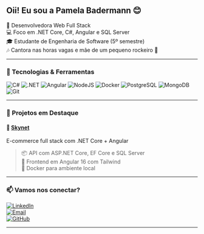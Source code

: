 ## Oii! Eu sou a Pamela Badermann 😊

🎯 Desenvolvedora Web Full Stack  
💻 Foco em .NET Core, C#, Angular e SQL Server  
🎓 Estudante de Engenharia de Software (5º semestre)  
🎶 Cantora nas horas vagas e mãe de um pequeno rockeiro 🤘

---

### 🚀 Tecnologias & Ferramentas

![C#](https://img.shields.io/badge/C%23-239120?style=flat-square&logo=c-sharp&logoColor=white)
![.NET](https://img.shields.io/badge/.NET-512BD4?style=flat-square&logo=dotnet&logoColor=white)
![Angular](https://img.shields.io/badge/Angular-DD0031?style=flat-square&logo=angular&logoColor=white)
![NodeJS](https://img.shields.io/badge/Node.js-43853D?style=flat-square&logo=node.js&logoColor=white)
![Docker](https://img.shields.io/badge/Docker-2496ED?style=flat-square&logo=docker&logoColor=white)
![PostgreSQL](https://img.shields.io/badge/PostgreSQL-316192?style=flat-square&logo=postgresql&logoColor=white)
![MongoDB](https://img.shields.io/badge/MongoDB-4EA94B?style=flat-square&logo=mongodb&logoColor=white)
![Git](https://img.shields.io/badge/Git-F05032?style=flat-square&logo=git&logoColor=white)

---

### 🌟 Projetos em Destaque

#### 🛒 [Skynet](https://github.com/PamelaMBadermann/skynet)
E-commerce full stack com .NET Core + Angular  
> 📦 API com ASP.NET Core, EF Core e SQL Server  
> 🎨 Frontend em Angular 16 com Tailwind  
> 🐳 Docker para ambiente local

---

### 📫 Vamos nos conectar?

[![LinkedIn](https://img.shields.io/badge/LinkedIn-blue?style=flat-square&logo=linkedin&logoColor=white)](https://www.linkedin.com/in/pamelabadermann)  
[![Email](https://img.shields.io/badge/Gmail-red?style=flat-square&logo=gmail&logoColor=white)](mailto:pamelabadermann@gmail.com)  
[![GitHub](https://img.shields.io/badge/GitHub-000?style=flat-square&logo=github&logoColor=white)](https://github.com/PamelaMBadermann)  

---
